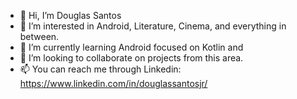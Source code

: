 - 👋 Hi, I’m Douglas Santos
- 👀 I’m interested in Android, Literature, Cinema, and everything in between.
- 🌱 I’m currently learning Android focused on Kotlin and
- 💞️ I’m looking to collaborate on projects from this area.
- 📫 You can reach me through Linkedin: https://www.linkedin.com/in/douglassantosjr/
